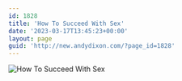 ```yaml
---
id: 1828
title: 'How To Succeed With Sex'
date: '2023-03-17T13:45:23+00:00'
layout: page
guid: 'http://new.andydixon.com/?page_id=1828'
---
```


![How To Succeed With Sex](https://i0.wp.com/assets.g8x2.ldn.idrivee2-23.com/posters/How%20To%20Succeed%20With%20Sex%2001.jpg?w=1200&ssl=1 "How To Succeed With Sex")